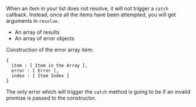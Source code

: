 When an item in your list does not resolve, it will not trigger a `catch` callback. Instead, once all the items have been attempted, you will get arguments in `resolve`.

- An array of results
- An array of error objects

Construction of the error array item:

```
{
  item : [ Item in the Array ],
  error : [ Error ],
  index : [ Item Index ]
}
```

The only error which will trigger the `catch` method is going to be if an invalid promise is passed to the constructor.
